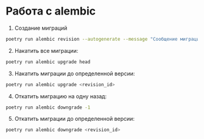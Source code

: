 # Работа с alembic
1. Создание миграций
```bash
poetry run alembic revision --autogenerate --message "Сообщение миграции"
```

2. Накатить все миграции:
```bash
poetry run alembic upgrade head
```

3. Накатить миграции до определенной версии:
```bash
poetry run alembic upgrade <revision_id>
```

4. Откатить миграцию на одну назад:
```bash
poetry run alembic downgrade -1
```

5. Откатить миграции до определенной версии:
```bash
poetry run alembic downgrade <revision_id>
```
